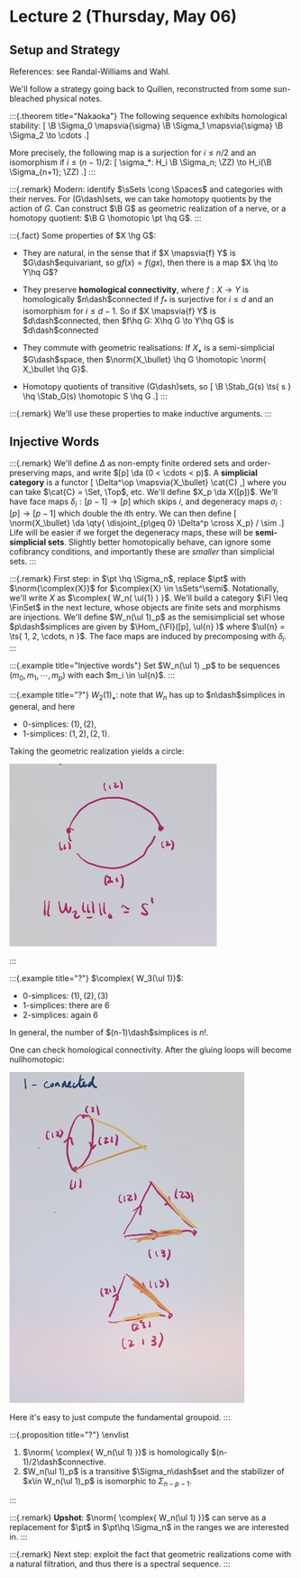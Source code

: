 # Lecture 2 (Thursday, May 06)

## Setup and Strategy

References: see Randal-Williams and Wahl.

We'll follow a strategy going back to Quillen, reconstructed from some sun-bleached physical notes.


:::{.theorem title="Nakaoka"}
The following sequence exhibits homological stability:
\[
\B \Sigma_0 \mapsvia{\sigma} \B \Sigma_1 \mapsvia{\sigma} \B \Sigma_2 \to \cdots
.\]

More precisely, the following map is a surjection for $i\leq n/2$ and an isomorphism if $i\leq (n-1)/2$:
\[
\sigma_*: H_i \B \Sigma_n; \ZZ) \to H_i(\B \Sigma_{n+1}; \ZZ)
.\]
:::


:::{.remark}
Modern: identify $\sSets \cong \Spaces$ and categories with their nerves.
For \(G\dash\)sets, we can take homotopy quotients by the action of $G$.
Can construct $\B G$ as geometric realization of a nerve, or a homotopy quotient: $\B G \homotopic \pt \hq G$.
:::


:::{.fact}
Some properties of $X \hg G$:

- They are natural, in the sense that if $X \mapsvia{f} Y$ is $G\dash$equivariant, so $gf(x) = f(gx)$, then there is a map $X \hq \to Y\hq G$?

- They preserve **homological connectivity**, where $f:X\to Y$ is homologically $n\dash$connected if $f_*$ is surjective for $i\leq d$ and an isomorphism for $i\leq d-1$.
  So if $X \mapsvia{f} Y$ is $d\dash$connected, then $f\hq G: X\hq G \to Y\hq G$ is $d\dash$connected

- They commute with geometric realisations:
  If $X_\bullet$ is a semi-simplicial $G\dash$space, then $\norm{X_\bullet} \hq G \homotopic \norm{ X_\bullet \hq G}$.

- Homotopy quotients of transitive \(G\dash\)sets, so 
\[
\B \Stab_G(s) \ts{ s } \hq \Stab_G(s) \homotopic S \hq G
.\]
:::


:::{.remark}
We'll use these properties to make inductive arguments.
:::

## Injective Words


:::{.remark}
We'll define $\Delta$ as non-empty finite ordered sets and order-preserving maps, and write $[p] \da (0 < \cdots < p)$.
A **simplicial category** is a functor
\[
\Delta^\op \mapsvia{X_\bullet} \cat{C} 
,\]
where you can take $\cat{C} = \Set, \Top$, etc.
We'll define $X_p \da X([p])$.
We'll have face maps $\delta_i: [p-1] \to [p]$ which skips $i$, and degeneracy maps $\sigma_i: [p] \to [p-1]$ which double the $i$th entry.
We can then define
\[
\norm{X_\bullet} \da \qty{ \disjoint_{p\geq 0} \Delta^p \cross X_p} / \sim
.\]
Life will be easier if we forget the degeneracy maps, these will be **semi-simplicial sets**.
Slightly better homotopically behave, can ignore some cofibrancy conditions, and importantly these are *smaller* than simplicial sets.
:::


:::{.remark}
First step: in $\pt \hq \Sigma_n$, replace $\pt$ with $\norm{\complex{X}}$ for $\complex{X} \in \sSets^\semi$.
Notationally, we'll write $X$ as $\complex{ W_n( \ul{1} ) }$.
We'll build a category $\FI \leq \FinSet$ in the next lecture, whose objects are finite sets and morphisms are injections.
We'll define $W_n(\ul 1)_p$ as the semisimplicial set whose $p\dash$simplices are given by $\Hom_{\FI}([p], \ul{n} )$ where $\ul{n} = \ts{ 1, 2, \cdots, n }$.
The face maps are induced by precomposing with $\delta_i$.
:::


:::{.example title="Injective words"}
Set $W_n(\ul 1) _p$ to be sequences $(m_0, m_1, \cdots, m_p)$ with each $m_i \in \ul{n}$.
:::


:::{.example title="?"}
$W_2(1)_\bullet$: note that $W_n$ has up to $n\dash$simplices in general, and here

- 0-simplices: $(1), (2)$,
- 1-simplices: $(1,2), (2, 1)$.

Taking the geometric realization yields a circle:

![image_2021-05-06-11-58-17](figures/image_2021-05-06-11-58-17.png)


:::


:::{.example title="?"}
$\complex{ W_3(\ul 1)}$:

- 0-simplices: $(1), (2), (3)$
- 1-simplices: there are 6 
- 2-simplices: again 6

In general, the number of $(n-1)\dash$simplices is $n!$.

One can check homological connectivity.
After the gluing loops will become nullhomotopic:

![image_2021-05-06-12-02-07](figures/image_2021-05-06-12-02-07.png)

Here it's easy to just compute the fundamental groupoid.
:::


:::{.proposition title="?"}
\envlist

1. $\norm{ \complex{ W_n(\ul 1) }}$ is homologically $(n-1)/2\dash$connective.
2. $W_n(\ul 1)_p$ is a transitive $\Sigma_n\dash$set and the stabilizer of $x\in W_n(\ul 1)_p$ is isomorphic to $\Sigma_{n-p-1}$.

:::


:::{.remark}
**Upshot**: $\norm{ \complex{ W_n(\ul 1) }}$ can serve as a replacement for $\pt$ in $\pt\hq \Sigma_n$ in the ranges we are interested in.
:::


:::{.remark}
Next step: exploit the fact that geometric realizations come with a natural filtration, and thus there is a spectral sequence.
:::











